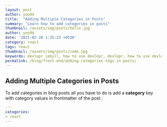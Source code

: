 ```yaml
---
layout: post
author: yoo94
title:  "Adding Multiple Categories in Posts"
summary: "Learn how to add categories in posts"
thumbnail: /assets/img/posts/hello.jpg
author: yoo94
date: '2021-02-28 1:35:23 +0530'
category: react
tags: react
thumbnail: /assets/img/posts/code.jpg
keywords: devlopr jekyll, how to use devlopr, devlopr, how to use devlopr-jekyll, devlopr-jekyll tutorial, best jekyll themes, multi categories and tags
permalink: /blog/front-end/adding-categories-tags-in-posts/
---
```


## Adding Multiple Categories in Posts

To add categories in blog posts all you have to do is add a **category** key with category values in frontmatter of the post :

```yml
---
categories:
- react
---
